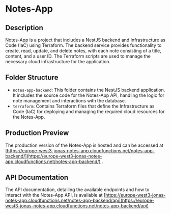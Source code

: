 # Notes-App

## Description
Notes-App is a project that includes a NestJS backend and Infrastructure as Code (IaC) using Terraform. The backend service provides functionality to create, read, update, and delete notes, with each note consisting of a title, content, and a user ID. The Terraform scripts are used to manage the necessary cloud infrastructure for the application.

## Folder Structure 
- `notes-app-backend`: This folder contains the NestJS backend application. It includes the source code for the Notes-App API, handling the logic for note management and interactions with the database. 
- `terraform`: Contains Terraform files that define the Infrastructure as Code (IaC) for deploying and managing the required cloud resources for the Notes-App.

## Production Preview
The production version of the Notes-App is hosted and can be accessed at [https://europe-west3-jonas-notes-app.cloudfunctions.net/notes-app-backend/](https://europe-west3-jonas-notes-app.cloudfunctions.net/notes-app-backend/) .

## API Documentation
The API documentation, detailing the available endpoints and how to interact with the Notes-App API, is available at [https://europe-west3-jonas-notes-app.cloudfunctions.net/notes-app-backend/api](https://europe-west3-jonas-notes-app.cloudfunctions.net/notes-app-backend/api)
